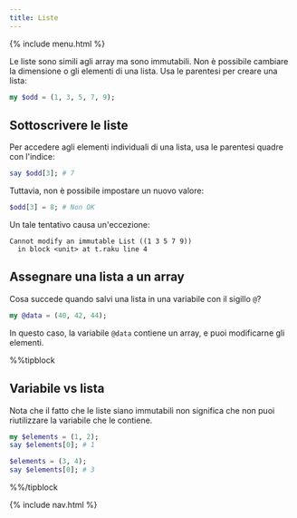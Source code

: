 ```yaml
---
title: Liste
---
```


{% include menu.html %}

Le liste sono simili agli array ma sono immutabili. Non è possibile cambiare la dimensione o gli elementi di una lista. Usa le parentesi per creare una lista:

```raku
my $odd = (1, 3, 5, 7, 9);
```

## Sottoscrivere le liste

Per accedere agli elementi individuali di una lista, usa le parentesi quadre con l'indice:

```raku
say $odd[3]; # 7
```

Tuttavia, non è possibile impostare un nuovo valore:

```raku
$odd[3] = 8; # Non OK
```

Un tale tentativo causa un'eccezione:

    Cannot modify an immutable List ((1 3 5 7 9))
      in block <unit> at t.raku line 4

## Assegnare una lista a un array

Cosa succede quando salvi una lista in una variabile con il sigillo `@`?

```raku
my @data = (40, 42, 44);
```

In questo caso, la variabile `@data` contiene un array, e puoi modificarne gli elementi.

%%tipblock
## Variabile vs lista

Nota che il fatto che le liste siano immutabili non significa che non puoi riutilizzare la variabile che le contiene.

```raku
my $elements = (1, 2);
say $elements[0]; # 1

$elements = (3, 4);
say $elements[0]; # 3
```

%%/tipblock

{% include nav.html %}